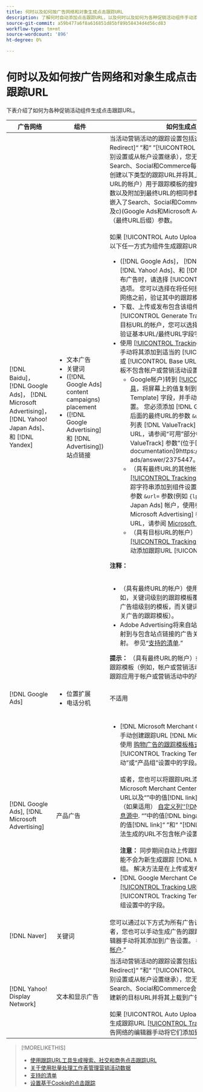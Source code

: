 ```yaml
---
title: 何时以及如何按广告网络和对象生成点击跟踪URL
description: 了解何时自动添加点击跟踪URL，以及何时以及如何为各种促销活动组件手动添加它们。
source-git-commit: a59b477a6f8a616851d85bf89b58434d4d56cd83
workflow-type: tm+mt
source-wordcount: '896'
ht-degree: 0%

---
```


# 何时以及如何按广告网络和对象生成点击跟踪URL

下表介绍了如何为各种促销活动组件生成点击跟踪URL。

| 广告网络 | 组件 | 如何生成点击跟踪URL |
| ---- | ---- | ---- |
| [!DNL Baidu]， [!DNL Google Ads]， [!DNL Microsoft Advertising]， [!DNL Yahoo! Japan Ads]、和 [!DNL Yandex] | <ul><li>文本广告</li><li>关键词</li><li>([!DNL Google Ads] content campaigns) placement</li><li>([!DNL Google Advertising] 和 [!DNL Advertising])站点链接</li></ul> | 当活动营销活动的跟踪设置包括选项&quot;[!UICONTROL EF Redirect]“ ”和“ ”[!UICONTROL Auto Upload]“”（在营销活动级别设置或从帐户设置继承），您无需为广告组组件生成跟踪URL。 Search、Social和Commerce每次与广告网络同步时，都会自动创建以下类型的跟踪URL并将其上传到广告网络： a)（具有最终URL的帐户）用于跟踪模板的搜索、Social和Commerce跟踪参数以及附加到最终URL的相同参数， b)（具有目标URL的帐户）嵌入了Search、Social和Commerce跟踪代码的新目标URL，以及c)(Google Ads和Microsoft Advertising帐户)登陆页面后缀（最终URL后缀）参数。<br><br>如果 [!UICONTROL Auto Upload] 选项被禁用，然后您可以通过以下任一方式为组件生成跟踪URL：<ul><li>([!DNL Google Ads]， [!DNL Microsoft Advertising]， [!DNL Yahoo! Ads]、和 [!DNL Yandex])当您从馈送文件发布广告时，请选择 [!UICONTROL Generate Tracking URLs] 选项。 您可以选择在将任何批量处理工作表文件发布到广告网络之前，验证其中的跟踪模板字段。</li><li>下载、上传或发布包含该组件的批量工作表文件时，请选择 [!UICONTROL Generate Tracking URLs] 选项。 对于具有目标URL的帐户，您可以选择在将文件发布到广告网络之前验证基本URL/最终URL字段字段</li><li>使用 [[!UICONTROL Tracking URLs] 工具](/help/search-social-commerce/tools/click-tracking-url-generate.md) 以生成跟踪URL并手动将其添加到适当的 [!UICONTROL Tracking Template] 或 [!UICONTROL Base URL] 字段。 <b>注意：</b> 您生成的跟踪模板不包含帐户或营销活动设置中指定的任何其他跟踪参数。<ul><li>Google帐户)转到 [[!UICONTROL Tracking URLs] 工具](/help/search-social-commerce/tools/click-tracking-url-generate.md)，将屏幕上的值复制到相应的 [!UICONTROL Tracking Template] 字段，并手动将整个跟踪字符串添加到组件设置。 您必须添加 [!DNL Google Ads] [!DNL ValueTrack] 后面的最终URL的参数 `&url=` 参数(例如 `{lpurl}`)。 对于列表 [!DNL ValueTrack] 参数指示跟踪模板中的最终URL，请参阅“可用”部分中的“仅限跟踪模板”参数 [!DNL ValueTrack] 参数”(位于[[!DNL Google Ads] documentation]9https://support.google.com/google-ads/answer/2375447。</li><li>（具有最终URL的其他帐户）使用生成跟踪URL [[!UICONTROL Tracking URLs] 工具](/help/search-social-commerce/tools/click-tracking-url-generate.md)，并手动将整个跟踪字符串添加到组件设置。 您必须在之后为最终URL添加参数 `&url=` 参数(例如 `{lpurl}`)。 对象 [!DNL Yahoo! Japan Ads] 帐户，使用参数 `{lpurl}`. 对于列表 [!DNL Microsoft Advertising] 参数指示跟踪模板中的最终URL，请参阅 [Microsoft Advertising文档](https://help.bingads.microsoft.com/#apex/3/en/56799).</li><li>（具有目标URL的帐户）使用生成跟踪URL [[!UICONTROL Tracking URLs] 工具](/help/search-social-commerce/tools/click-tracking-url-generate.md)，并在相应的中手动添加跟踪URL [!UICONTROL Base URL] 字段。</li></ul></li></ul><b>注释：</b><br><br><ul><li>（具有最终URL的帐户）使用最细粒度级别的跟踪模板（例如，关键词级别的跟踪模板覆盖帐户级别、营销活动级别和广告组级别的模板，而关键词和投放位置的跟踪模板覆盖相关广告的跟踪模板）。</li><li>Adobe Advertising将来自站点链接的点击数和产生的收入映射到与包含站点链接的广告关联的关键字，而不是单独映射。 参见“[支持的清单](/help/search-social-commerce/introduction/supported-inventory.md).”</li></ul><b>提示：</b> （具有最终URL的帐户）如果您仅在所需的最高级别创建跟踪模板（例如，帐户或营销活动级别的跟踪模板），以将相同的跟踪应用于帐户或营销活动中的所有实体，则最易于管理跟踪。 |
| [!DNL Google Ads] | <ul><li>位置扩展</li><li>电话分机</li></ul> | 不适用 |
| [!DNL Google Ads], [!DNL Microsoft Advertising] | 产品广告 | <ul><li>[!DNL Microsoft Merchant Center] 帐户：为中的每种产品手动创建跟踪URL [!DNL Microsoft Merchant Center] 帐户使用 [购物广告的跟踪模板格式](/help/search-social-commerce/tracking/formats-click-tracking-microsoft.md)，并手动将其添加到 [!UICONTROL Tracking Template] “帐户”、“促销活动”或“产品组”设置中的字段。<br><br>或者，您也可以将跟踪URL添加到中的产品数据。 [!DNL Microsoft Merchant Center account]. 为此，请包含跟踪URL以及“”中的值[!DNL link]“或”[!DNL mobile_link]”字段（如果适用） [自定义列&#39;&#39;[!DNL bingads_redirect]”在产品信息源中](https://help.ads.microsoft.com/#apex/3/en/51084). “”中的值[!DNL bingads_redirect]“ ”字段替换“ ”中的值[!DNL link]“ ”和“ ”[!DNL mobile_link]”字段。 使用此方法生成的URL不包含帐户设置中指定的任何跟踪参数。<br><br><b>注意：</b> 同步期间自动上传跟踪的帐户级别和营销活动级别功能不会为新生成跟踪 [!DNL Microsoft Advertising] 产品组。 解决方法是在上传或发布批量处理工作表时生成跟踪。</li><li>[!DNL Google Merchant Center] 帐户：使用生成跟踪URL [[!UICONTROL Tracking URLs] 工具](/help/search-social-commerce/tools/click-tracking-url-generate.md)，并手动将它们添加到 [!UICONTROL Tracking Template] 帐户、营销活动或产品组设置中的字段。</li></ul> |
| [!DNL Naver] | 关键词 | 您可以通过以下方式为所有广告设置点击跟踪 [批量工作表](/help/search-social-commerce/campaign-management/bulksheets/bulksheet-about.md). 或者，您也可以手动生成广告的跟踪URL，然后使用广告网络的编辑器手动将其添加到广告设置。 参见“[实施 [!DNL Naver] 仅跟踪帐户](/help/search-social-commerce/campaign-management/naver-tracking-only-account-implement.md).” |
| [!DNL Yahoo! Display Network] | 文本和显示广告 | 当活动营销活动的跟踪设置包括选项&quot;[!UICONTROL EF Redirect]“ ”和“ ”[!UICONTROL Auto Upload]“”（在促销活动级别设置或从帐户设置继承），您无需为广告生成跟踪URL。 Search、Social和Commerce会在每次与广告网络同步时自动创建新的目标URL并将其上载到广告网络。<br><br>如果 [!UICONTROL Auto Upload] 选项被禁用，然后您可以使用生成跟踪URL [[!UICONTROL Tracking URLs] 工具](/help/search-social-commerce/tools/click-tracking-url-generate.md)，然后使用广告网络的编辑器手动将它们添加到广告设置。 |

>[!MORELIKETHIS]
>
>* [使用跟踪URL工具生成搜索、社交和商务点击跟踪URL](/help/search-social-commerce/tools/click-tracking-url-generate.md)
>* [关于使用批量处理工作表管理营销活动数据](/help/search-social-commerce/campaign-management/bulksheets/bulksheet-about.md)
>* [支持的清单](/help/search-social-commerce/introduction/supported-inventory.md)
>* [设置基于Cookie的点击跟踪](/help/search-social-commerce/tracking/click-tracking-set-up.md)
